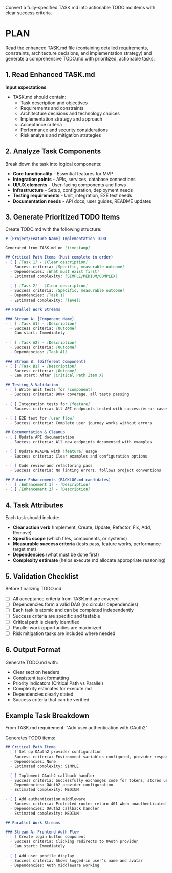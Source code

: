 Convert a fully-specified TASK.md into actionable TODO.md items with clear success criteria.

# PLAN

Read the enhanced TASK.md file (containing detailed requirements, constraints, architecture decisions, and implementation strategy) and generate a comprehensive TODO.md with prioritized, actionable tasks.

## 1. Read Enhanced TASK.md

**Input expectations**:
- TASK.md should contain:
  - Task description and objectives
  - Requirements and constraints
  - Architecture decisions and technology choices
  - Implementation strategy and approach
  - Acceptance criteria
  - Performance and security considerations
  - Risk analysis and mitigation strategies

## 2. Analyze Task Components

Break down the task into logical components:
- **Core functionality** - Essential features for MVP
- **Integration points** - APIs, services, database connections
- **UI/UX elements** - User-facing components and flows
- **Infrastructure** - Setup, configuration, deployment needs
- **Testing requirements** - Unit, integration, E2E test needs
- **Documentation needs** - API docs, user guides, README updates

## 3. Generate Prioritized TODO Items

Create TODO.md with the following structure:

```markdown
# [Project/Feature Name] Implementation TODO

Generated from TASK.md on [timestamp]

## Critical Path Items (Must complete in order)
- [ ] [Task 1] - [Clear description]
  - Success criteria: [Specific, measurable outcome]
  - Dependencies: [What must exist first]
  - Estimated complexity: [SIMPLE/MEDIUM/COMPLEX]
  
- [ ] [Task 2] - [Clear description]
  - Success criteria: [Specific, measurable outcome]
  - Dependencies: [Task 1]
  - Estimated complexity: [level]

## Parallel Work Streams

### Stream A: [Component Name]
- [ ] [Task A1] - [Description]
  - Success criteria: [Outcome]
  - Can start: Immediately
  
- [ ] [Task A2] - [Description]
  - Success criteria: [Outcome]
  - Dependencies: [Task A1]

### Stream B: [Different Component]
- [ ] [Task B1] - [Description]
  - Success criteria: [Outcome]
  - Can start: After [Critical Path Item X]

## Testing & Validation
- [ ] Write unit tests for [component]
  - Success criteria: 90%+ coverage, all tests passing
  
- [ ] Integration tests for [feature]
  - Success criteria: All API endpoints tested with success/error cases
  
- [ ] E2E test for [user flow]
  - Success criteria: Complete user journey works without errors

## Documentation & Cleanup
- [ ] Update API documentation
  - Success criteria: All new endpoints documented with examples
  
- [ ] Update README with [feature] usage
  - Success criteria: Clear examples and configuration options
  
- [ ] Code review and refactoring pass
  - Success criteria: No linting errors, follows project conventions

## Future Enhancements (BACKLOG.md candidates)
- [ ] [Enhancement 1] - [Description]
- [ ] [Enhancement 2] - [Description]
```

## 4. Task Attributes

Each task should include:
- **Clear action verb** (Implement, Create, Update, Refactor, Fix, Add, Remove)
- **Specific scope** (which files, components, or systems)
- **Measurable success criteria** (tests pass, feature works, performance target met)
- **Dependencies** (what must be done first)
- **Complexity estimate** (helps execute.md allocate appropriate reasoning)

## 5. Validation Checklist

Before finalizing TODO.md:
- [ ] All acceptance criteria from TASK.md are covered
- [ ] Dependencies form a valid DAG (no circular dependencies)
- [ ] Each task is atomic and can be completed independently
- [ ] Success criteria are specific and testable
- [ ] Critical path is clearly identified
- [ ] Parallel work opportunities are maximized
- [ ] Risk mitigation tasks are included where needed

## 6. Output Format

Generate TODO.md with:
- Clear section headers
- Consistent task formatting
- Priority indicators (Critical Path vs Parallel)
- Complexity estimates for execute.md
- Dependencies clearly stated
- Success criteria that can be verified

## Example Task Breakdown

From TASK.md requirement: "Add user authentication with OAuth2"

Generates TODO items:
```markdown
## Critical Path Items
- [ ] Set up OAuth2 provider configuration
  - Success criteria: Environment variables configured, provider responds to test request
  - Dependencies: None
  - Estimated complexity: SIMPLE

- [ ] Implement OAuth2 callback handler
  - Success criteria: Successfully exchanges code for tokens, stores user session
  - Dependencies: OAuth2 provider configuration
  - Estimated complexity: MEDIUM

- [ ] Add authentication middleware
  - Success criteria: Protected routes return 401 when unauthenticated
  - Dependencies: OAuth2 callback handler
  - Estimated complexity: MEDIUM

## Parallel Work Streams

### Stream A: Frontend Auth Flow
- [ ] Create login button component
  - Success criteria: Clicking redirects to OAuth provider
  - Can start: Immediately
  
- [ ] Add user profile display
  - Success criteria: Shows logged-in user's name and avatar
  - Dependencies: Auth middleware working
```